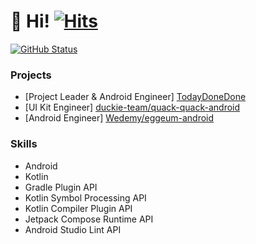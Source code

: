 # 👋 Hi! [![Hits](https://hits.seeyoufarm.com/api/count/incr/badge.svg?url=https%3A%2F%2Fgithub.com%2Fjisungbin%2Fjisungbin&count_bg=%2396D667&title_bg=%23555555&icon=ghostery.svg&icon_color=%23FFFFFF&title=see+my+profile&edge_flat=false)](https://github.com/jisungbin/fashion-guide)

<a href="https://github.com/jisungbin"><img alt="GitHub Status" src="https://github-readme-stats.vercel.app/api?username=jisungbin&hide=contribs&show_icons=true&include_all_commits=true&count_private=true"/></a>

### Projects

- [Project Leader & Android Engineer] [TodayDoneDone](https://github.com/TodayDoneDone)
- [UI Kit Engineer] [duckie-team/quack-quack-android](https://github.com/duckie-team/quack-quack-android)
- [Android Engineer] [Wedemy/eggeum-android](https://github.com/Wedemy/eggeum-android)

### Skills

- Android
- Kotlin
- Gradle Plugin API
- Kotlin Symbol Processing API
- Kotlin Compiler Plugin API
- Jetpack Compose Runtime API
- Android Studio Lint API
